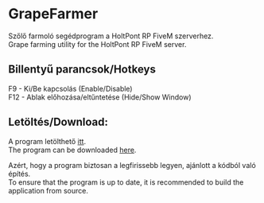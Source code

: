 # GrapeFarmer

Szőlő farmoló segédprogram a HoltPont RP FiveM szerverhez.\
Grape farming utility for the HoltPont RP FiveM server.

## Billentyű parancsok/Hotkeys

F9  - Ki/Be kapcsolás (Enable/Disable)\
F12 - Ablak előhozása/eltűntetése (Hide/Show Window)

## Letöltés/Download:

A program letölthető [itt](https://github.com/Toarexer/GrapeFarmer/tree/master/Release/GrapeFarmer.exe).\
The program can be downloaded [here](https://github.com/Toarexer/GrapeFarmer/tree/master/Release/GrapeFarmer.exe).

Azért, hogy a program biztosan a legfirissebb legyen, ajánlott a kódból való építés.\
To ensure that the program is up to date, it is recommended to build the application from source.
